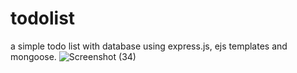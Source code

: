 # todolist
a simple todo list with database using express.js, ejs templates and mongoose.
![Screenshot (34)](https://user-images.githubusercontent.com/77728271/182039470-710f7aef-e0dd-431e-aef7-36220fd02e6d.png)
